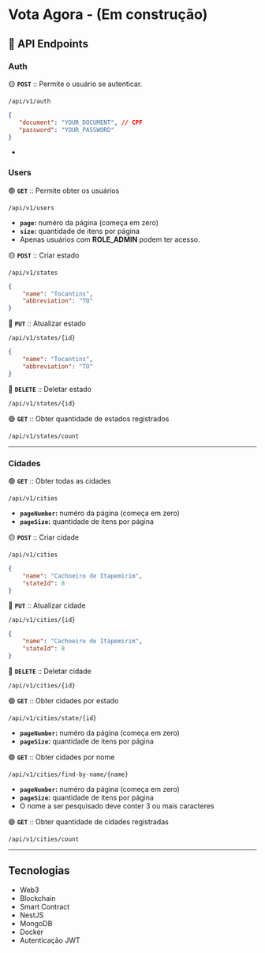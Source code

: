 # Vota Agora - (Em construção)

## 🔗 API Endpoints

### Auth

🟡 **```POST```** :: Permite o usuário se autenticar.

```
/api/v1/auth
```

```json
{
   "document": "YOUR_DOCUMENT", // CPF
   "password": "YOUR_PASSWORD"
}
```

- 

### Users

🟢 **```GET```** :: Permite obter os usuários 

```
/api/v1/users
```

- **```page```:** numéro da página (começa em zero)
- **```size```:** quantidade de itens por página
- Apenas usuários com **ROLE_ADMIN** podem ter acesso.


🟡 **```POST```** ::  Criar estado

```
/api/v1/states
```

```json
{
    "name": "Tocantins",
    "abbreviation": "TO"
}
```

🔵 **```PUT```** :: Atualizar estado

```
/api/v1/states/{id}
```

```json
{
    "name": "Tocantins",
    "abbreviation": "TO"
}
```

🔴 **```DELETE```** :: Deletar estado

```
/api/v1/states/{id}
```

🟢 **```GET```** :: Obter quantidade de estados registrados

```
/api/v1/states/count
```

---

### Cidades

🟢 **```GET```** :: Obter todas as cidades

```
/api/v1/cities
```

- **```pageNumber```:** numéro da página (começa em zero)
- **```pageSize```:** quantidade de itens por página

🟡 **```POST```** ::  Criar cidade

```
/api/v1/cities
```

```json
{
    "name": "Cachoeiro de Itapemirim",
    "stateId": 8
}
```

🔵 **```PUT```** :: Atualizar cidade

```
/api/v1/cities/{id}
```

```json
{
    "name": "Cachoeiro de Itapemirim",
    "stateId": 8
}
```

🔴 **```DELETE```** :: Deletar cidade

```
/api/v1/cities/{id}
```

🟢 **```GET```** :: Obter cidades por estado

```
/api/v1/cities/state/{id}
```

- **```pageNumber```:** numéro da página (começa em zero)
- **```pageSize```:** quantidade de itens por página

🟢 **```GET```** :: Obter cidades por nome

```
/api/v1/cities/find-by-name/{name}
```

- **```pageNumber```:** numéro da página (começa em zero)
- **```pageSize```:** quantidade de itens por página
- O nome a ser pesquisado deve conter 3 ou mais caracteres

🟢 **```GET```** :: Obter quantidade de cidades registradas

```
/api/v1/cities/count
```

---


## Tecnologias

- Web3
- Blockchain
- Smart Contract
- NestJS
- MongoDB
- Docker
- Autenticação JWT